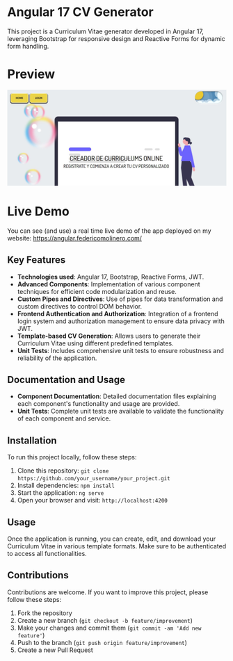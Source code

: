 # Angular 17 CV Generator

This project is a Curriculum Vitae generator developed in Angular 17, leveraging Bootstrap for responsive design and Reactive Forms for dynamic form handling.

# Preview

![ImageWebsiteCV](cvangular/src/assets/website-preview-1.jpg)

# Live Demo

You can see (and use) a real time live demo of the app deployed on my website:
<https://angular.federicomolinero.com/>

## Key Features

- **Technologies used**: Angular 17, Bootstrap, Reactive Forms, JWT.
- **Advanced Components**: Implementation of various component techniques for efficient code modularization and reuse.
- **Custom Pipes and Directives**: Use of pipes for data transformation and custom directives to control DOM behavior.
- **Frontend Authentication and Authorization**: Integration of a frontend login system and authorization management to ensure data privacy with JWT.
- **Template-based CV Generation**: Allows users to generate their Curriculum Vitae using different predefined templates.
- **Unit Tests**: Includes comprehensive unit tests to ensure robustness and reliability of the application.

## Documentation and Usage

- **Component Documentation**: Detailed documentation files explaining each component's functionality and usage are provided.
- **Unit Tests**: Complete unit tests are available to validate the functionality of each component and service.

## Installation

To run this project locally, follow these steps:

1. Clone this repository: `git clone https://github.com/your_username/your_project.git`
2. Install dependencies: `npm install`
3. Start the application: `ng serve`
4. Open your browser and visit: `http://localhost:4200`

## Usage

Once the application is running, you can create, edit, and download your Curriculum Vitae in various template formats. Make sure to be authenticated to access all functionalities.

## Contributions

Contributions are welcome. If you want to improve this project, please follow these steps:

1. Fork the repository
2. Create a new branch (`git checkout -b feature/improvement`)
3. Make your changes and commit them (`git commit -am 'Add new feature'`)
4. Push to the branch (`git push origin feature/improvement`)
5. Create a new Pull Request
